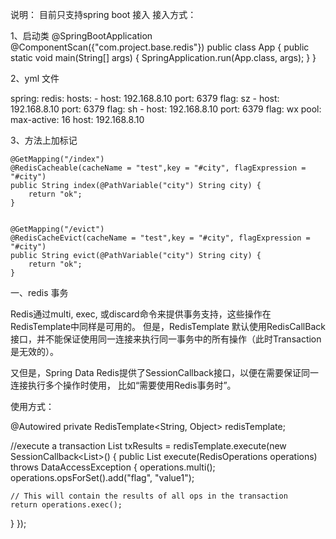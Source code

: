 说明：
目前只支持spring boot 接入
接入方式：

1、启动类
    @SpringBootApplication
    @ComponentScan({"com.project.base.redis"})
    public class App {
        public static void main(String[] args) {
            SpringApplication.run(App.class, args);
        }
    }
    
2、yml 文件

spring:
  redis:
    hosts:
      - host: 192.168.8.10
        port: 6379
        flag: sz
      - host: 192.168.8.10
        port: 6379
        flag: sh
      - host: 192.168.8.10
        port: 6379
        flag: wx
    pool:
      max-active: 16
    host: 192.168.8.10
    
3、方法上加标记

    @GetMapping("/index")
    @RedisCacheable(cacheName = "test",key = "#city", flagExpression = "#city")
    public String index(@PathVariable("city") String city) {
        return "ok";
    }


    @GetMapping("/evict")
    @RedisCacheEvict(cacheName = "test",key = "#city", flagExpression = "#city")
    public String evict(@PathVariable("city") String city) {
        return "ok";
    }

    
一、redis 事务

Redis通过multi, exec, 或discard命令来提供事务支持，这些操作在RedisTemplate中同样是可用的。
但是，RedisTemplate 默认使用RedisCallBack接口，并不能保证使用同一连接来执行同一事务中的所有操作（此时Transaction是无效的）。

又但是，Spring Data Redis提供了SessionCallback接口，以便在需要保证同一连接执行多个操作时使用，
比如“需要使用Redis事务时”。 

使用方式：

@Autowired
private RedisTemplate<String, Object> redisTemplate;

//execute a transaction
List<Object> txResults = redisTemplate.execute(new SessionCallback<List<Object>>() {
  public List<Object> execute(RedisOperations operations) throws DataAccessException {
    operations.multi();
    operations.opsForSet().add("flag", "value1");

    // This will contain the results of all ops in the transaction
    return operations.exec();
  }
});